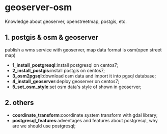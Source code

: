 # geoserver-osm

Knowledge about geoserver, openstreetmap, postgis, etc.

## 1. postgis & osm & geoserver
publish a wms service with geoserver, map data format is osm(open street map) 

- **1_install_postgresql**:install postgresql on centos7;
- **2_install_postgis**:install postgis on centos7;
- **3_osm2pgsql**:download osm data and import it into pgsql database;
- **4_install_geoserver**:deploy geoserver on centos7;
- **5_set_osm_style**:set osm data's style of shown in geoserver;

## 2. others
- **coordinate_transform**:coordinate system transform with gdal library;
- **postgresql_features**:adventages and features about postgresql, why are we should use postgresql;


